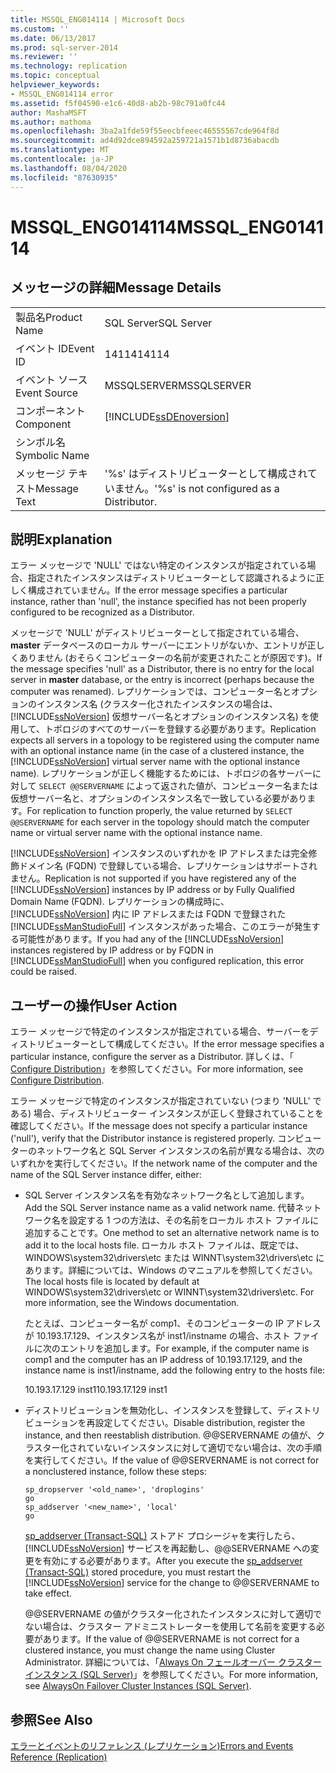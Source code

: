 ```yaml
---
title: MSSQL_ENG014114 | Microsoft Docs
ms.custom: ''
ms.date: 06/13/2017
ms.prod: sql-server-2014
ms.reviewer: ''
ms.technology: replication
ms.topic: conceptual
helpviewer_keywords:
- MSSQL_ENG014114 error
ms.assetid: f5f04590-e1c6-40d8-ab2b-98c791a0fc44
author: MashaMSFT
ms.author: mathoma
ms.openlocfilehash: 3ba2a1fde59f55eecbfeeec46555567cde964f8d
ms.sourcegitcommit: ad4d92dce894592a259721a1571b1d8736abacdb
ms.translationtype: MT
ms.contentlocale: ja-JP
ms.lasthandoff: 08/04/2020
ms.locfileid: "87630935"
---
```

# <a name="mssql_eng014114"></a><span data-ttu-id="5a692-102">MSSQL_ENG014114</span><span class="sxs-lookup"><span data-stu-id="5a692-102">MSSQL_ENG014114</span></span>
    
## <a name="message-details"></a><span data-ttu-id="5a692-103">メッセージの詳細</span><span class="sxs-lookup"><span data-stu-id="5a692-103">Message Details</span></span>  
  
|||  
|-|-|  
|<span data-ttu-id="5a692-104">製品名</span><span class="sxs-lookup"><span data-stu-id="5a692-104">Product Name</span></span>|<span data-ttu-id="5a692-105">SQL Server</span><span class="sxs-lookup"><span data-stu-id="5a692-105">SQL Server</span></span>|  
|<span data-ttu-id="5a692-106">イベント ID</span><span class="sxs-lookup"><span data-stu-id="5a692-106">Event ID</span></span>|<span data-ttu-id="5a692-107">14114</span><span class="sxs-lookup"><span data-stu-id="5a692-107">14114</span></span>|  
|<span data-ttu-id="5a692-108">イベント ソース</span><span class="sxs-lookup"><span data-stu-id="5a692-108">Event Source</span></span>|<span data-ttu-id="5a692-109">MSSQLSERVER</span><span class="sxs-lookup"><span data-stu-id="5a692-109">MSSQLSERVER</span></span>|  
|<span data-ttu-id="5a692-110">コンポーネント</span><span class="sxs-lookup"><span data-stu-id="5a692-110">Component</span></span>|[!INCLUDE[ssDEnoversion](../../includes/ssdenoversion-md.md)]|  
|<span data-ttu-id="5a692-111">シンボル名</span><span class="sxs-lookup"><span data-stu-id="5a692-111">Symbolic Name</span></span>||  
|<span data-ttu-id="5a692-112">メッセージ テキスト</span><span class="sxs-lookup"><span data-stu-id="5a692-112">Message Text</span></span>|<span data-ttu-id="5a692-113">'%s' はディストリビューターとして構成されていません。</span><span class="sxs-lookup"><span data-stu-id="5a692-113">'%s' is not configured as a Distributor.</span></span>|  
  
## <a name="explanation"></a><span data-ttu-id="5a692-114">説明</span><span class="sxs-lookup"><span data-stu-id="5a692-114">Explanation</span></span>  
 <span data-ttu-id="5a692-115">エラー メッセージで 'NULL' ではない特定のインスタンスが指定されている場合、指定されたインスタンスはディストリビューターとして認識されるように正しく構成されていません。</span><span class="sxs-lookup"><span data-stu-id="5a692-115">If the error message specifies a particular instance, rather than 'null', the instance specified has not been properly configured to be recognized as a Distributor.</span></span>  
  
 <span data-ttu-id="5a692-116">メッセージで 'NULL' がディストリビューターとして指定されている場合、 **master** データベースのローカル サーバーにエントリがないか、エントリが正しくありません (おそらくコンピューターの名前が変更されたことが原因です)。</span><span class="sxs-lookup"><span data-stu-id="5a692-116">If the message specifies 'null' as a Distributor, there is no entry for the local server in **master** database, or the entry is incorrect (perhaps because the computer was renamed).</span></span> <span data-ttu-id="5a692-117">レプリケーションでは、コンピューター名とオプションのインスタンス名 (クラスター化されたインスタンスの場合は、 [!INCLUDE[ssNoVersion](../../includes/ssnoversion-md.md)] 仮想サーバー名とオプションのインスタンス名) を使用して、トポロジのすべてのサーバーを登録する必要があります。</span><span class="sxs-lookup"><span data-stu-id="5a692-117">Replication expects all servers in a topology to be registered using the computer name with an optional instance name (in the case of a clustered instance, the [!INCLUDE[ssNoVersion](../../includes/ssnoversion-md.md)] virtual server name with the optional instance name).</span></span> <span data-ttu-id="5a692-118">レプリケーションが正しく機能するためには、トポロジの各サーバーに対して `SELECT @@SERVERNAME` によって返された値が、コンピューター名または仮想サーバー名と、オプションのインスタンス名で一致している必要があります。</span><span class="sxs-lookup"><span data-stu-id="5a692-118">For replication to function properly, the value returned by `SELECT @@SERVERNAME` for each server in the topology should match the computer name or virtual server name with the optional instance name.</span></span>  
  
 <span data-ttu-id="5a692-119">[!INCLUDE[ssNoVersion](../../includes/ssnoversion-md.md)] インスタンスのいずれかを IP アドレスまたは完全修飾ドメイン名 (FQDN) で登録している場合、レプリケーションはサポートされません。</span><span class="sxs-lookup"><span data-stu-id="5a692-119">Replication is not supported if you have registered any of the [!INCLUDE[ssNoVersion](../../includes/ssnoversion-md.md)] instances by IP address or by Fully Qualified Domain Name (FQDN).</span></span> <span data-ttu-id="5a692-120">レプリケーションの構成時に、 [!INCLUDE[ssNoVersion](../../includes/ssnoversion-md.md)] 内に IP アドレスまたは FQDN で登録された [!INCLUDE[ssManStudioFull](../../includes/ssmanstudiofull-md.md)] インスタンスがあった場合、このエラーが発生する可能性があります。</span><span class="sxs-lookup"><span data-stu-id="5a692-120">If you had any of the [!INCLUDE[ssNoVersion](../../includes/ssnoversion-md.md)] instances registered by IP address or by FQDN in [!INCLUDE[ssManStudioFull](../../includes/ssmanstudiofull-md.md)] when you configured replication, this error could be raised.</span></span>  
  
## <a name="user-action"></a><span data-ttu-id="5a692-121">ユーザーの操作</span><span class="sxs-lookup"><span data-stu-id="5a692-121">User Action</span></span>  
 <span data-ttu-id="5a692-122">エラー メッセージで特定のインスタンスが指定されている場合、サーバーをディストリビューターとして構成してください。</span><span class="sxs-lookup"><span data-stu-id="5a692-122">If the error message specifies a particular instance, configure the server as a Distributor.</span></span> <span data-ttu-id="5a692-123">詳しくは、「 [Configure Distribution](configure-distribution.md)」を参照してください。</span><span class="sxs-lookup"><span data-stu-id="5a692-123">For more information, see [Configure Distribution](configure-distribution.md).</span></span>  
  
 <span data-ttu-id="5a692-124">エラー メッセージで特定のインスタンスが指定されていない (つまり 'NULL' である) 場合、ディストリビューター インスタンスが正しく登録されていることを確認してください。</span><span class="sxs-lookup"><span data-stu-id="5a692-124">If the message does not specify a particular instance ('null'), verify that the Distributor instance is registered properly.</span></span> <span data-ttu-id="5a692-125">コンピューターのネットワーク名と SQL Server インスタンスの名前が異なる場合は、次のいずれかを実行してください。</span><span class="sxs-lookup"><span data-stu-id="5a692-125">If the network name of the computer and the name of the SQL Server instance differ, either:</span></span>  
  
-   <span data-ttu-id="5a692-126">SQL Server インスタンス名を有効なネットワーク名として追加します。</span><span class="sxs-lookup"><span data-stu-id="5a692-126">Add the SQL Server instance name as a valid network name.</span></span> <span data-ttu-id="5a692-127">代替ネットワーク名を設定する 1 つの方法は、その名前をローカル ホスト ファイルに追加することです。</span><span class="sxs-lookup"><span data-stu-id="5a692-127">One method to set an alternative network name is to add it to the local hosts file.</span></span> <span data-ttu-id="5a692-128">ローカル ホスト ファイルは、既定では、WINDOWS\system32\drivers\etc または WINNT\system32\drivers\etc にあります。詳細については、Windows のマニュアルを参照してください。</span><span class="sxs-lookup"><span data-stu-id="5a692-128">The local hosts file is located by default at WINDOWS\system32\drivers\etc or WINNT\system32\drivers\etc. For more information, see the Windows documentation.</span></span>  
  
     <span data-ttu-id="5a692-129">たとえば、コンピューター名が comp1、そのコンピューターの IP アドレスが 10.193.17.129、インスタンス名が inst1/instname の場合、ホスト ファイルに次のエントリを追加します。</span><span class="sxs-lookup"><span data-stu-id="5a692-129">For example, if the computer name is comp1 and the computer has an IP address of 10.193.17.129, and the instance name is inst1/instname, add the following entry to the hosts file:</span></span>  
  
     <span data-ttu-id="5a692-130">10.193.17.129 inst1</span><span class="sxs-lookup"><span data-stu-id="5a692-130">10.193.17.129 inst1</span></span>  
  
-   <span data-ttu-id="5a692-131">ディストリビューションを無効化し、インスタンスを登録して、ディストリビューションを再設定してください。</span><span class="sxs-lookup"><span data-stu-id="5a692-131">Disable distribution, register the instance, and then reestablish distribution.</span></span> <span data-ttu-id="5a692-132">@@SERVERNAME の値が、クラスター化されていないインスタンスに対して適切でない場合は、次の手順を実行してください。</span><span class="sxs-lookup"><span data-stu-id="5a692-132">If the value of @@SERVERNAME is not correct for a nonclustered instance, follow these steps:</span></span>  
  
    ```  
    sp_dropserver '<old_name>', 'droplogins'  
    go  
    sp_addserver '<new_name>', 'local'  
    go  
    ```  
  
     <span data-ttu-id="5a692-133">[sp_addserver &#40;Transact-SQL&#41;](/sql/relational-databases/system-stored-procedures/sp-addserver-transact-sql) ストアド プロシージャを実行したら、[!INCLUDE[ssNoVersion](../../includes/ssnoversion-md.md)] サービスを再起動し、@@SERVERNAME への変更を有効にする必要があります。</span><span class="sxs-lookup"><span data-stu-id="5a692-133">After you execute the [sp_addserver &#40;Transact-SQL&#41;](/sql/relational-databases/system-stored-procedures/sp-addserver-transact-sql) stored procedure, you must restart the [!INCLUDE[ssNoVersion](../../includes/ssnoversion-md.md)] service for the change to @@SERVERNAME to take effect.</span></span>  
  
     <span data-ttu-id="5a692-134">@@SERVERNAME の値がクラスター化されたインスタンスに対して適切でない場合は、クラスター アドミニストレーターを使用して名前を変更する必要があります。</span><span class="sxs-lookup"><span data-stu-id="5a692-134">If the value of @@SERVERNAME is not correct for a clustered instance, you must change the name using Cluster Administrator.</span></span> <span data-ttu-id="5a692-135">詳細については、「[Always On フェールオーバー クラスター インスタンス (SQL Server)](../../sql-server/failover-clusters/windows/always-on-failover-cluster-instances-sql-server.md)」を参照してください。</span><span class="sxs-lookup"><span data-stu-id="5a692-135">For more information, see [AlwaysOn Failover Cluster Instances (SQL Server)](../../sql-server/failover-clusters/windows/always-on-failover-cluster-instances-sql-server.md).</span></span>  
  
## <a name="see-also"></a><span data-ttu-id="5a692-136">参照</span><span class="sxs-lookup"><span data-stu-id="5a692-136">See Also</span></span>  
 [<span data-ttu-id="5a692-137">エラーとイベントのリファレンス &#40;レプリケーション&#41;</span><span class="sxs-lookup"><span data-stu-id="5a692-137">Errors and Events Reference &#40;Replication&#41;</span></span>](errors-and-events-reference-replication.md)  
  
  
